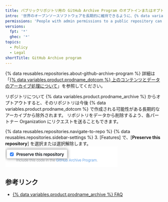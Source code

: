 ```yaml
---
title: パブリックリポジトリ用の GitHub Archive Program のオプトインまたはオプトアウト
intro: '世界のオープンソースソフトウェアを長期的に維持できるように、{% data variables.product.prodname_dotcom %} で {% data variables.product.prodname_archive %} にパブリックリポジトリを含めるかどうかを管理できます。'
permissions: 'People with admin permissions to a public repository can opt into or out of the {% data variables.product.prodname_archive %}.'
versions:
  fpt: '*'
  ghec: '*'
topics:
  - Policy
  - Legal
shortTitle: GitHub Archive program
---
```


{% data reusables.repositories.about-github-archive-program %} 詳細は「[{% data variables.product.prodname_dotcom %} 上のコンテンツとデータのアーカイブ処理について](/github/creating-cloning-and-archiving-repositories/about-archiving-content-and-data-on-github#about-the-github-archive-program)」を参照してください。

リポジトリについて {% data variables.product.prodname_archive %} からオプトアウトすると、そのリポジトリは今後 {% data variables.product.prodname_dotcom %} で作成される可能性がある長期的なアーカイブから除外されます。 リポジトリをデータから削除するよう、各パートナー Organization にリクエストを送ることもできます。

{% data reusables.repositories.navigate-to-repo %}
{% data reusables.repositories.sidebar-settings %}
3. [Features] で、[**Preserve this repository**] を選択または選択解除します。 ![{% data variables.product.prodname_dotcom %} が {% data variables.product.prodname_archive %} にコードを含めることを許可するチェックボックス](/assets/images/help/repository/github-archive-program-checkbox.png)

## 参考リンク
- [{% data variables.product.prodname_archive %} FAQ](https://archiveprogram.github.com/faq/)
